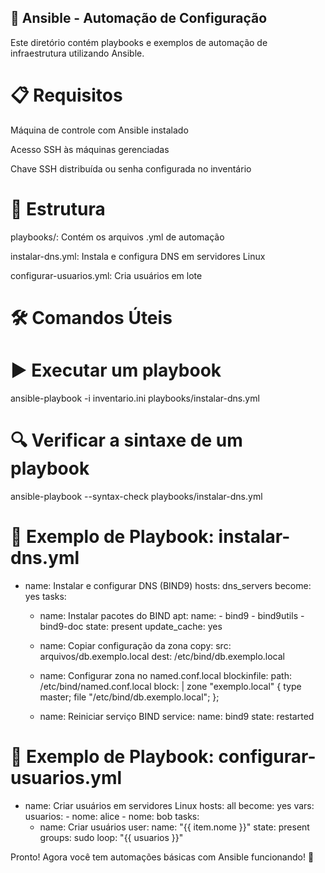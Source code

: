 ## 🤖 Ansible - Automação de Configuração

Este diretório contém playbooks e exemplos de automação de infraestrutura utilizando Ansible.

# 📋 Requisitos

Máquina de controle com Ansible instalado

Acesso SSH às máquinas gerenciadas

Chave SSH distribuída ou senha configurada no inventário

# 📂 Estrutura

playbooks/: Contém os arquivos .yml de automação

instalar-dns.yml: Instala e configura DNS em servidores Linux

configurar-usuarios.yml: Cria usuários em lote

# 🛠️ Comandos Úteis

# ▶️ Executar um playbook

ansible-playbook -i inventario.ini playbooks/instalar-dns.yml

# 🔍 Verificar a sintaxe de um playbook

ansible-playbook --syntax-check playbooks/instalar-dns.yml

# 📜 Exemplo de Playbook: instalar-dns.yml

- name: Instalar e configurar DNS (BIND9)
  hosts: dns_servers
  become: yes
  tasks:
    - name: Instalar pacotes do BIND
      apt:
        name:
          - bind9
          - bind9utils
          - bind9-doc
        state: present
        update_cache: yes

    - name: Copiar configuração da zona
      copy:
        src: arquivos/db.exemplo.local
        dest: /etc/bind/db.exemplo.local

    - name: Configurar zona no named.conf.local
      blockinfile:
        path: /etc/bind/named.conf.local
        block: |
          zone "exemplo.local" {
              type master;
              file "/etc/bind/db.exemplo.local";
          };

    - name: Reiniciar serviço BIND
      service:
        name: bind9
        state: restarted

# 👥 Exemplo de Playbook: configurar-usuarios.yml

- name: Criar usuários em servidores Linux
  hosts: all
  become: yes
  vars:
    usuarios:
      - nome: alice
      - nome: bob
  tasks:
    - name: Criar usuários
      user:
        name: "{{ item.nome }}"
        state: present
        groups: sudo
      loop: "{{ usuarios }}"

Pronto! Agora você tem automações básicas com Ansible funcionando! 🚀

